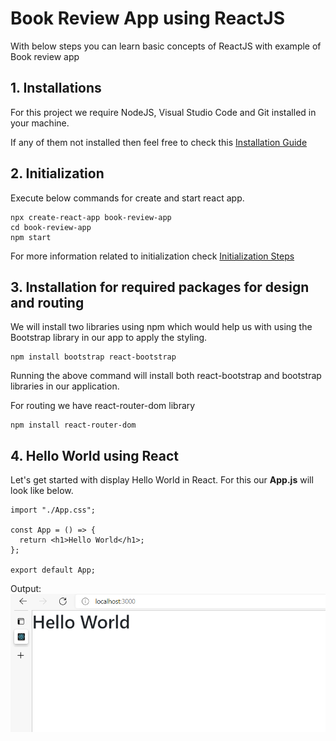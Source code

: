 # Book Review App using ReactJS

With below steps you can learn basic concepts of ReactJS with example of Book review app

## 1. Installations

For this project we require NodeJS, Visual Studio Code and Git installed in your machine.

If any of them not installed then feel free to check this [Installation Guide](https://github.com/nehawork/book-review-app/blob/master/documents/installation-guide.pdf) 

## 2. Initialization

Execute below commands for create and start react app.

```
npx create-react-app book-review-app
cd book-review-app
npm start
```

For more information related to initialization check [Initialization Steps](https://github.com/nehawork/book-review-app/documents/initialization-steps.pdf) 

## 3. Installation for required packages for design and routing

We will install two libraries using npm which would help us with using the Bootstrap library in our app to apply the styling.

```
npm install bootstrap react-bootstrap
```
Running the above command will install both react-bootstrap and bootstrap libraries in our application.


For routing we have react-router-dom library

```
npm install react-router-dom
```

## 4. Hello World using React

Let's get started with display Hello World in React.
For this our **App.js** will look like below.

```
import "./App.css";

const App = () => {
  return <h1>Hello World</h1>;
};

export default App;
```

Output:
![](images/hello-world.png)
